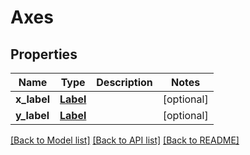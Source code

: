 # Axes

## Properties
Name | Type | Description | Notes
------------ | ------------- | ------------- | -------------
**x_label** | [**Label**](Label.md) |  | [optional] 
**y_label** | [**Label**](Label.md) |  | [optional] 

[[Back to Model list]](../README.md#documentation-for-models) [[Back to API list]](../README.md#documentation-for-api-endpoints) [[Back to README]](../README.md)

